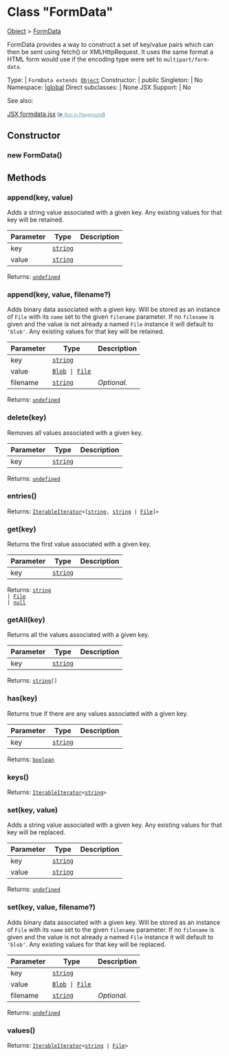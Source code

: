 ---
---
# Class "FormData"

<a href="https://developer.mozilla.org/en-US/docs/Web/JavaScript/Reference/Global_Objects/Object" title="View &quot;Object&quot; on MDN">Object</a> > <a href="#" >FormData</a>

FormData provides a way to construct a set of key/value pairs which can then be sent using fetch() or XMLHttpRequest. It uses the same format a HTML form would use if the encoding type were set to `multipart/form-data`.


Type: | <code style="white-space: nowrap">FormData extends <a href="https://developer.mozilla.org/en-US/docs/Web/JavaScript/Reference/Global_Objects/Object" title="View &quot;Object&quot; on MDN">Object</a></code>
Constructor: | public
Singleton: | No
Namespace: |<a href="../modules.html#startup" >global</a>
Direct subclasses: | None
JSX Support: | No



See also:
  
[<span class='language jsx'>JSX</span> formdata.jsx](https://github.com/eclipsesource/tabris-js/tree/v3.7.2/snippets/formdata.jsx) <span style="font-size: 75%;">[<a href="https://playground.tabris.com/?gitref=v3.7.2&snippet=formdata.jsx" style="color: cadetblue;">► Run in Playground</a>]</span>

## Constructor

### new FormData()


## Methods

### append(key, value)



Adds a string value associated with a given key. Any existing values for that key will be retained.


Parameter|Type|Description
-|-|-
key | <code style="white-space: nowrap"><a href="https://developer.mozilla.org/en-US/docs/Web/JavaScript/Data_structures#string_type" title="View &quot;string&quot; on MDN">string</a></code> | 
value | <code style="white-space: nowrap"><a href="https://developer.mozilla.org/en-US/docs/Web/JavaScript/Data_structures#string_type" title="View &quot;string&quot; on MDN">string</a></code> | 


Returns: <code style="white-space: nowrap"><a href="https://developer.mozilla.org/en-US/docs/Web/JavaScript/Data_structures#undefined_type" title="View &quot;undefined&quot; on MDN">undefined</a></code>

### append(key, value, filename?)



Adds binary data associated with a given key. Will be stored as an instance of `File` with its `name` set to the given `filename` parameter. If no `filename` is given and the value is not already a named `File` instance it will default to `'blob'`. Any existing values for that key will be retained.


Parameter|Type|Description
-|-|-
key | <code style="white-space: nowrap"><a href="https://developer.mozilla.org/en-US/docs/Web/JavaScript/Data_structures#string_type" title="View &quot;string&quot; on MDN">string</a></code> | 
value | <code style="white-space: nowrap"><a href="Blob.html" title="Blob Class Reference">Blob</a> &#124; <a href="File.html" title="File Class Reference">File</a></code> | 
filename | <code style="white-space: nowrap"><a href="https://developer.mozilla.org/en-US/docs/Web/JavaScript/Data_structures#string_type" title="View &quot;string&quot; on MDN">string</a></code> | *Optional.*


Returns: <code style="white-space: nowrap"><a href="https://developer.mozilla.org/en-US/docs/Web/JavaScript/Data_structures#undefined_type" title="View &quot;undefined&quot; on MDN">undefined</a></code>

### delete(key)



Removes all values associated with a given key.


Parameter|Type|Description
-|-|-
key | <code style="white-space: nowrap"><a href="https://developer.mozilla.org/en-US/docs/Web/JavaScript/Data_structures#string_type" title="View &quot;string&quot; on MDN">string</a></code> | 


Returns: <code style="white-space: nowrap"><a href="https://developer.mozilla.org/en-US/docs/Web/JavaScript/Data_structures#undefined_type" title="View &quot;undefined&quot; on MDN">undefined</a></code>

### entries()



Returns: <code style="white-space: nowrap"><a href="https://developer.mozilla.org/en-US/docs/Web/JavaScript/Reference/Iteration_protocols#the_iterator_protocol" title="View &quot;IterableIterator&quot; on MDN">IterableIterator</a>&lt;[<a href="https://developer.mozilla.org/en-US/docs/Web/JavaScript/Data_structures#string_type" title="View &quot;string&quot; on MDN">string</a>, <a href="https://developer.mozilla.org/en-US/docs/Web/JavaScript/Data_structures#string_type" title="View &quot;string&quot; on MDN">string</a> &#124; <a href="File.html" title="File Class Reference">File</a>]&gt;</code>

### get(key)



Returns the first value associated with a given key.


Parameter|Type|Description
-|-|-
key | <code style="white-space: nowrap"><a href="https://developer.mozilla.org/en-US/docs/Web/JavaScript/Data_structures#string_type" title="View &quot;string&quot; on MDN">string</a></code> | 


Returns: <code style="white-space: nowrap"><a href="https://developer.mozilla.org/en-US/docs/Web/JavaScript/Data_structures#string_type" title="View &quot;string&quot; on MDN">string</a><br/>&#124; <a href="File.html" title="File Class Reference">File</a><br/>&#124; <a href="https://developer.mozilla.org/en-US/docs/Web/JavaScript/Data_structures#null_type" title="View &quot;null&quot; on MDN">null</a></code>

### getAll(key)



Returns all the values associated with a given key.


Parameter|Type|Description
-|-|-
key | <code style="white-space: nowrap"><a href="https://developer.mozilla.org/en-US/docs/Web/JavaScript/Data_structures#string_type" title="View &quot;string&quot; on MDN">string</a></code> | 


Returns: <code style="white-space: nowrap"><a href="https://developer.mozilla.org/en-US/docs/Web/JavaScript/Data_structures#string_type" title="View &quot;string&quot; on MDN">string</a>[]</code>

### has(key)



Returns true if there are any values associated with a given key.


Parameter|Type|Description
-|-|-
key | <code style="white-space: nowrap"><a href="https://developer.mozilla.org/en-US/docs/Web/JavaScript/Data_structures#string_type" title="View &quot;string&quot; on MDN">string</a></code> | 


Returns: <code style="white-space: nowrap"><a href="https://developer.mozilla.org/en-US/docs/Web/JavaScript/Data_structures#boolean_type" title="View &quot;boolean&quot; on MDN">boolean</a></code>

### keys()



Returns: <code style="white-space: nowrap"><a href="https://developer.mozilla.org/en-US/docs/Web/JavaScript/Reference/Iteration_protocols#the_iterator_protocol" title="View &quot;IterableIterator&quot; on MDN">IterableIterator</a>&lt;<a href="https://developer.mozilla.org/en-US/docs/Web/JavaScript/Data_structures#string_type" title="View &quot;string&quot; on MDN">string</a>&gt;</code>

### set(key, value)



Adds a string value associated with a given key. Any existing values for that key will be replaced.


Parameter|Type|Description
-|-|-
key | <code style="white-space: nowrap"><a href="https://developer.mozilla.org/en-US/docs/Web/JavaScript/Data_structures#string_type" title="View &quot;string&quot; on MDN">string</a></code> | 
value | <code style="white-space: nowrap"><a href="https://developer.mozilla.org/en-US/docs/Web/JavaScript/Data_structures#string_type" title="View &quot;string&quot; on MDN">string</a></code> | 


Returns: <code style="white-space: nowrap"><a href="https://developer.mozilla.org/en-US/docs/Web/JavaScript/Data_structures#undefined_type" title="View &quot;undefined&quot; on MDN">undefined</a></code>

### set(key, value, filename?)



Adds binary data associated with a given key. Will be stored as an instance of `File` with its `name` set to the given `filename` parameter. If no `filename` is given and the value is not already a named `File` instance it will default to `'blob'`. Any existing values for that key will be replaced.


Parameter|Type|Description
-|-|-
key | <code style="white-space: nowrap"><a href="https://developer.mozilla.org/en-US/docs/Web/JavaScript/Data_structures#string_type" title="View &quot;string&quot; on MDN">string</a></code> | 
value | <code style="white-space: nowrap"><a href="Blob.html" title="Blob Class Reference">Blob</a> &#124; <a href="File.html" title="File Class Reference">File</a></code> | 
filename | <code style="white-space: nowrap"><a href="https://developer.mozilla.org/en-US/docs/Web/JavaScript/Data_structures#string_type" title="View &quot;string&quot; on MDN">string</a></code> | *Optional.*


Returns: <code style="white-space: nowrap"><a href="https://developer.mozilla.org/en-US/docs/Web/JavaScript/Data_structures#undefined_type" title="View &quot;undefined&quot; on MDN">undefined</a></code>

### values()



Returns: <code style="white-space: nowrap"><a href="https://developer.mozilla.org/en-US/docs/Web/JavaScript/Reference/Iteration_protocols#the_iterator_protocol" title="View &quot;IterableIterator&quot; on MDN">IterableIterator</a>&lt;<a href="https://developer.mozilla.org/en-US/docs/Web/JavaScript/Data_structures#string_type" title="View &quot;string&quot; on MDN">string</a> &#124; <a href="File.html" title="File Class Reference">File</a>&gt;</code>


